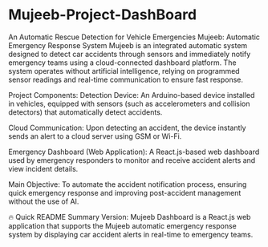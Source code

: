 # Mujeeb-Project-DashBoard
An Automatic Rescue Detection for Vehicle Emergencies 
Mujeeb: Automatic Emergency Response System
Mujeeb is an integrated automatic system designed to detect car accidents through sensors and immediately notify emergency teams using a cloud-connected dashboard platform.
The system operates without artificial intelligence, relying on programmed sensor readings and real-time communication to ensure fast response.

Project Components:
Detection Device:
An Arduino-based device installed in vehicles, equipped with sensors (such as accelerometers and collision detectors) that automatically detect accidents.

Cloud Communication:
Upon detecting an accident, the device instantly sends an alert to a cloud server using GSM or Wi-Fi.

Emergency Dashboard (Web Application):
A React.js-based web dashboard used by emergency responders to monitor and receive accident alerts and view incident details.

Main Objective:
To automate the accident notification process, ensuring quick emergency response and improving post-accident management without the use of AI.

🔥 Quick README Summary Version:
Mujeeb Dashboard is a React.js web application that supports the Mujeeb automatic emergency response system by displaying car accident alerts in real-time to emergency teams.

